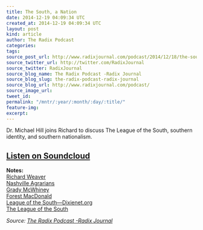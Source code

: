 ```yaml
---
title: The South, a Nation
date: 2014-12-19 04:09:34 UTC
created_at: 2014-12-19 04:09:34 UTC
layout: post
kind: article
author: The Radix Podcast
categories: 
tags: 
source_post_url: http://www.radixjournal.com/podcast/2014/12/18/the-south-a-nation
source_twitter_url: http://twitter.com/RadixJournal
source_twitter: RadixJournal
source_blog_name: The Radix Podcast -Radix Journal
source_blog_slug: the-radix-podcast-radix-journal
source_blog_url: http://www.radixjournal.com/podcast/
source_image_url: 
tweet_id: 
permalink: "/mntr/:year/:month/:day/:title/"
feature-img: 
excerpt: 
---
```

<p>Dr. Michael Hill joins Richard to discuss The League of the South, southern identity, and southern nationalism. </p>



<h2><a href="https://soundcloud.com/radixjournal/michael-hill">Listen on Soundcloud</a></h2><p><strong>Notes:</strong> <br>
<a href="http://en.wikipedia.org/wiki/Richard_M._Weaver">Richard Weaver</a> <br>
<a href="http://en.wikipedia.org/wiki/Southern_Agrarians">Nashville Agrarians</a> <br>
<a href="http://en.wikipedia.org/wiki/Grady_McWhiney">Grady McWhiney</a> <br>
<a href="http://en.wikipedia.org/wiki/Forrest_McDonald">Forest MacDonald</a> <br>
<a href="http://dixienet.org">League of the South—Dixienet.org</a> <br>
<a href="http://leagueofthesouth.com">The League of the South</a>    </p><div class="">
    <i>Source: <a href="http://www.radixjournal.com/podcast/">The Radix Podcast -Radix Journal</a></i>
</div>
